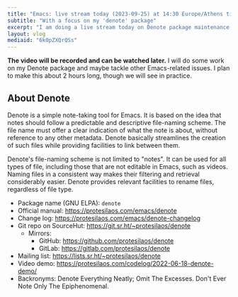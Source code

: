 ```yaml
---
title: "Emacs: live stream today (2023-09-25) at 14:30 Europe/Athens time"
subtitle: "With a focus on my 'denote' package"
excerpt: "I am doing a live stream today on Denote package maintenance.  The video will be recorded and can be watched later."
layout: vlog
mediaid: "6k0pZXQrQSs"
---
```


**The video will be recorded and can be watched later.**  I will do
some work on my Denote package and maybe tackle other Emacs-related
issues.  I plan to make this about 2 hours long, though we will see in
practice.

## About Denote

Denote is a simple note-taking tool for Emacs.  It is based on the
idea that notes should follow a predictable and descriptive
file-naming scheme.  The file name must offer a clear indication of
what the note is about, without reference to any other metadata.
Denote basically streamlines the creation of such files while
providing facilities to link between them.

Denote's file-naming scheme is not limited to "notes".  It can be used
for all types of file, including those that are not editable in Emacs,
such as videos.  Naming files in a consistent way makes their
filtering and retrieval considerably easier.  Denote provides relevant
facilities to rename files, regardless of file type.

- Package name (GNU ELPA): `denote`
- Official manual: https://protesilaos.com/emacs/denote
- Change log: https://protesilaos.com/emacs/denote-changelog
- Git repo on SourceHut: https://git.sr.ht/~protesilaos/denote
  - Mirrors:
    - GitHub: https://github.com/protesilaos/denote
    - GitLab: https://gitlab.com/protesilaos/denote
- Mailing list: https://lists.sr.ht/~protesilaos/denote
- Video demo: https://protesilaos.com/codelog/2022-06-18-denote-demo/
- Backronyms: Denote Everything Neatly; Omit The Excesses.  Don't Ever
  Note Only The Epiphenomenal.
